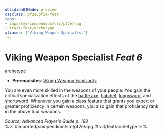 ```yaml
---
obsidianUIMode: preview
cssclass: pf2e,pf2e-feat
tags:
- imported/compendium/src/pf2e/apg
- trait/feat/archetype
aliases: ["Viking Weapon Specialist"]
---
```

# Viking Weapon Specialist  *Feat 6*  
[archetype](archetype.md)  

- **Prerequisites**: [Viking Weapon Familiarity](viking-weapon-familiarity-apg.md)

You are even more skilled in the weapons of your people. You gain the critical specialization effects of the [battle axe](../equipment/items/battle-axe.md), [hatchet](../equipment/items/hatchet.md), [longsword](../equipment/items/longsword.md), and [shortsword](../equipment/items/shortsword.md). Whenever you gain a class feature that grants you expert or greater proficiency in certain weapons, you also gain that proficiency rank in the above four weapons.

*Source: Advanced Player's Guide p. 198*  
%% #imported/compendium/src/pf2e/apg #trait/feat/archetype %%